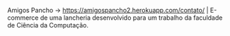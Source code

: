 Amigos Pancho -> https://amigospancho2.herokuapp.com/contato/
  | E-commerce de uma lancheria desenvolvido para um trabalho da faculdade de Ciência da Computação.
